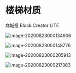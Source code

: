 #  楼梯材质

商城搜 Block Creator LITE

![image-20200823000134906](C:\Users\郑大人\AppData\Roaming\Typora\typora-user-images\image-20200823000134906.png)

![image-20200823000148776](C:\Users\郑大人\AppData\Roaming\Typora\typora-user-images\image-20200823000148776.png)

![image-20200823000205913](C:\Users\郑大人\AppData\Roaming\Typora\typora-user-images\image-20200823000205913.png)

![image-20200823000217383](C:\Users\郑大人\AppData\Roaming\Typora\typora-user-images\image-20200823000217383.png)
